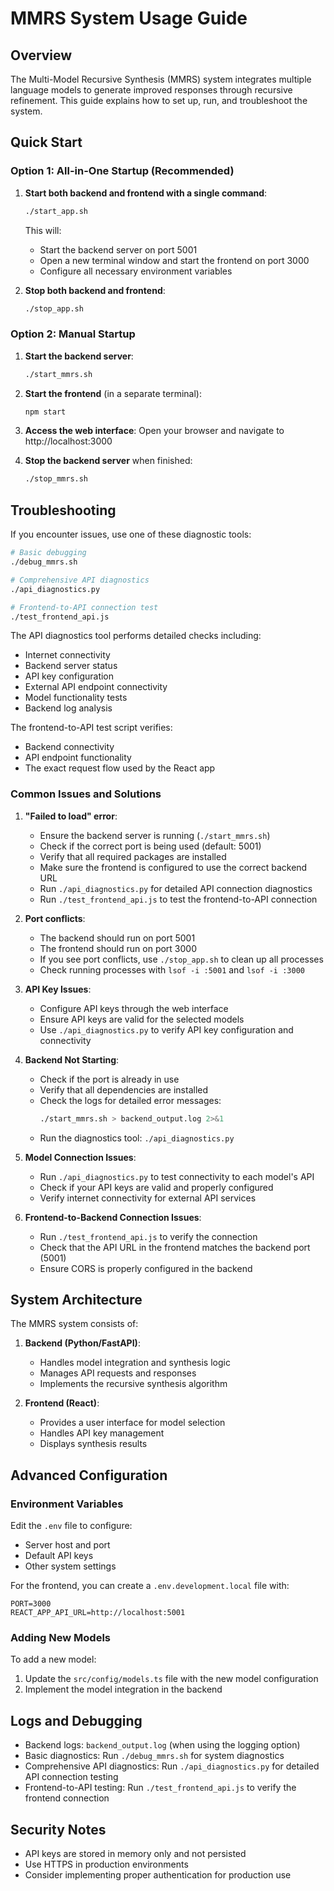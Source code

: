 # MMRS System Usage Guide

## Overview

The Multi-Model Recursive Synthesis (MMRS) system integrates multiple language models to generate improved responses through recursive refinement. This guide explains how to set up, run, and troubleshoot the system.

## Quick Start

### Option 1: All-in-One Startup (Recommended)

1. **Start both backend and frontend with a single command**:
   ```bash
   ./start_app.sh
   ```
   This will:
   - Start the backend server on port 5001
   - Open a new terminal window and start the frontend on port 3000
   - Configure all necessary environment variables

2. **Stop both backend and frontend**:
   ```bash
   ./stop_app.sh
   ```

### Option 2: Manual Startup

1. **Start the backend server**:
   ```bash
   ./start_mmrs.sh
   ```

2. **Start the frontend** (in a separate terminal):
   ```bash
   npm start
   ```

3. **Access the web interface**:
   Open your browser and navigate to http://localhost:3000

4. **Stop the backend server** when finished:
   ```bash
   ./stop_mmrs.sh
   ```

## Troubleshooting

If you encounter issues, use one of these diagnostic tools:

```bash
# Basic debugging
./debug_mmrs.sh

# Comprehensive API diagnostics
./api_diagnostics.py

# Frontend-to-API connection test
./test_frontend_api.js
```

The API diagnostics tool performs detailed checks including:
- Internet connectivity
- Backend server status
- API key configuration
- External API endpoint connectivity
- Model functionality tests
- Backend log analysis

The frontend-to-API test script verifies:
- Backend connectivity
- API endpoint functionality
- The exact request flow used by the React app

### Common Issues and Solutions

1. **"Failed to load" error**:
   - Ensure the backend server is running (`./start_mmrs.sh`)
   - Check if the correct port is being used (default: 5001)
   - Verify that all required packages are installed
   - Make sure the frontend is configured to use the correct backend URL
   - Run `./api_diagnostics.py` for detailed API connection diagnostics
   - Run `./test_frontend_api.js` to test the frontend-to-API connection

2. **Port conflicts**:
   - The backend should run on port 5001
   - The frontend should run on port 3000
   - If you see port conflicts, use `./stop_app.sh` to clean up all processes
   - Check running processes with `lsof -i :5001` and `lsof -i :3000`

3. **API Key Issues**:
   - Configure API keys through the web interface
   - Ensure API keys are valid for the selected models
   - Use `./api_diagnostics.py` to verify API key configuration and connectivity

4. **Backend Not Starting**:
   - Check if the port is already in use
   - Verify that all dependencies are installed
   - Check the logs for detailed error messages:
     ```bash
     ./start_mmrs.sh > backend_output.log 2>&1
     ```
   - Run the diagnostics tool: `./api_diagnostics.py`

5. **Model Connection Issues**:
   - Run `./api_diagnostics.py` to test connectivity to each model's API
   - Check if your API keys are valid and properly configured
   - Verify internet connectivity for external API services

6. **Frontend-to-Backend Connection Issues**:
   - Run `./test_frontend_api.js` to verify the connection
   - Check that the API URL in the frontend matches the backend port (5001)
   - Ensure CORS is properly configured in the backend

## System Architecture

The MMRS system consists of:

1. **Backend (Python/FastAPI)**:
   - Handles model integration and synthesis logic
   - Manages API requests and responses
   - Implements the recursive synthesis algorithm

2. **Frontend (React)**:
   - Provides a user interface for model selection
   - Handles API key management
   - Displays synthesis results

## Advanced Configuration

### Environment Variables

Edit the `.env` file to configure:
- Server host and port
- Default API keys
- Other system settings

For the frontend, you can create a `.env.development.local` file with:
```
PORT=3000
REACT_APP_API_URL=http://localhost:5001
```

### Adding New Models

To add a new model:
1. Update the `src/config/models.ts` file with the new model configuration
2. Implement the model integration in the backend

## Logs and Debugging

- Backend logs: `backend_output.log` (when using the logging option)
- Basic diagnostics: Run `./debug_mmrs.sh` for system diagnostics
- Comprehensive API diagnostics: Run `./api_diagnostics.py` for detailed API connection testing
- Frontend-to-API testing: Run `./test_frontend_api.js` to verify the frontend connection

## Security Notes

- API keys are stored in memory only and not persisted
- Use HTTPS in production environments
- Consider implementing proper authentication for production use 